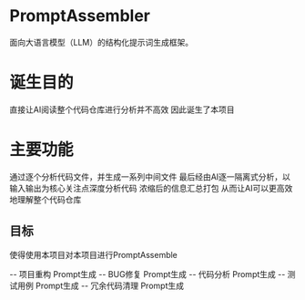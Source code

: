 # PromptAssembler
面向大语言模型（LLM）的结构化提示词生成框架。

# 诞生目的
直接让AI阅读整个代码仓库进行分析并不高效
因此诞生了本项目
# 主要功能
通过逐个分析代码文件，并生成一系列中间文件
最后经由AI逐一隔离式分析，以输入输出为核心关注点深度分析代码
浓缩后的信息汇总打包
从而让AI可以更高效地理解整个代码仓库

## 目标
使得使用本项目对本项目进行PromptAssemble

-- 项目重构 Prompt生成
-- BUG修复 Prompt生成
-- 代码分析 Prompt生成
-- 测试用例 Prompt生成
-- 冗余代码清理 Prompt生成